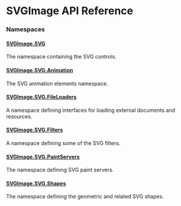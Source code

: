 # SVGImage API Reference

### [](#namespaces)Namespaces

#### [SVGImage.SVG](xref:SVGImage.SVG)
The namespace containing the SVG controls.

#### [SVGImage.SVG.Animation](xref:SVGImage.SVG.Animation)
The SVG animation elements namespace.

#### [SVGImage.SVG.FileLoaders](xref:SVGImage.SVG.FileLoaders)
A namespace defining interfaces for loading external documents and resources.

#### [SVGImage.SVG.Filters](xref:SVGImage.SVG.Filters)
A namespace defining some of the SVG filters.

#### [SVGImage.SVG.PaintServers](xref:SVGImage.SVG.PaintServers)
The namespace defining SVG paint servers.

#### [SVGImage.SVG.Shapes](xref:SVGImage.SVG.Shapes)
The namespace defining the geometric and related SVG shapes.